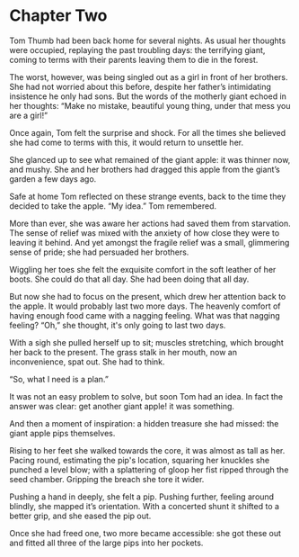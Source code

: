 # Chapter Two

Tom Thumb had been back home for several nights. As usual her thoughts were occupied, replaying the past troubling days: the terrifying giant, coming to terms with their parents leaving them to die in the forest.

The worst, however, was being singled out as a girl in front of her brothers. She had not worried about this before, despite her father’s intimidating insistence he only had sons. But the words of the motherly giant echoed in her thoughts: “Make no mistake, beautiful young thing, under that mess you are a girl!”

Once again, Tom felt the surprise and shock. For all the times she believed she had come to terms with this, it would return to unsettle her.

She glanced up to see what remained of the giant apple: it was thinner now, and mushy. She and her brothers had dragged this apple from the giant’s garden a few days ago.

Safe at home Tom reflected on these strange events, back to the time they decided to take the apple. “My idea.” Tom remembered.

More than ever, she was aware her actions had saved them from starvation. The sense of relief was mixed with the anxiety of how close they were to leaving it behind. And yet amongst the fragile relief was a small, glimmering sense of pride; she had persuaded her brothers.

Wiggling her toes she felt the exquisite comfort in the soft leather of her boots. She could do that all day. She had been doing that all day.

But now she had to focus on the present, which drew her attention back to the apple. It would probably last two more days. The heavenly comfort of having enough food came with a nagging feeling. What was that nagging feeling? “Oh,” she thought, it's only going to last two days.

With a sigh she pulled herself up to sit; muscles stretching, which brought her back to the present. The grass stalk in her mouth, now an inconvenience, spat out. She had to think.	

“So, what I need is a plan.”	

It was not an easy problem to solve, but soon Tom had an idea. In fact the answer was clear: get another giant apple! it was something.	

And then a moment of inspiration: a hidden treasure she had missed: the giant apple pips themselves.	

Rising to her feet she walked towards the core, it was almost as tall as her. Pacing round, estimating the pip's location, squaring her knuckles she punched a level blow; with a splattering of gloop her fist ripped through the seed chamber. Gripping the breach she tore it wider.	

Pushing a hand in deeply, she felt a pip. Pushing further, feeling around blindly, she mapped it’s orientation. With a concerted shunt it shifted to a better grip, and she eased the pip out.	

Once she had freed one, two more became accessible: she got these out and fitted all three of the large pips into her pockets.
